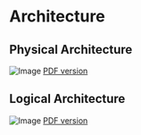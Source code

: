 # Architecture

## Physical Architecture
![Image](https://github.com/ministryofjustice/analytics-platform-ops/raw/master/docs/architecture/images/Analytics%20Platform%20-%20Physical%20Architecture%20-%20Page%201.png)
[PDF version](https://github.com/ministryofjustice/analytics-platform-ops/raw/master/docs/architecture/images/Analytics%20Platform%20-%20Physical%20Architecture%20-%20Page%201.pdf)

## Logical Architecture
![Image](https://github.com/ministryofjustice/analytics-platform-ops/raw/master/docs/architecture/images/Analytics%20Platform%20Logical%20Architecture%20%28simplified%29.png)
[PDF version](https://github.com/ministryofjustice/analytics-platform-ops/raw/master/docs/architecture/images/Analytics%20Platform%20Logical%20Architecture%20%28simplified%29.png)
